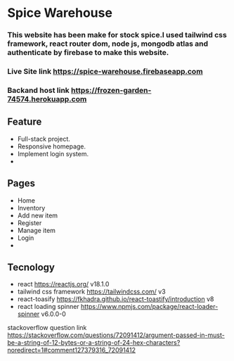 # Spice Warehouse 
### This website has been make for stock spice.I used  tailwind css framework, react router dom, node js, mongodb atlas and authenticate by firebase to  make this website.
### Live Site link https://spice-warehouse.firebaseapp.com
### Backand host link https://frozen-garden-74574.herokuapp.com

## Feature
* Full-stack project.
* Responsive homepage. 
* Implement login system.
* 
## Pages
* Home
* Inventory
* Add new item
* Register
* Manage item
* Login
* 
## Tecnology
* react https://reactjs.org/ v18.1.0
* tailwind css framework https://tailwindcss.com/ v3
* react-toasify https://fkhadra.github.io/react-toastify/introduction v8
* react loading spinner https://www.npmjs.com/package/react-loader-spinner v6.0.0-0

stackoverflow question link https://stackoverflow.com/questions/72091412/argument-passed-in-must-be-a-string-of-12-bytes-or-a-string-of-24-hex-characters?noredirect=1#comment127379316_72091412
